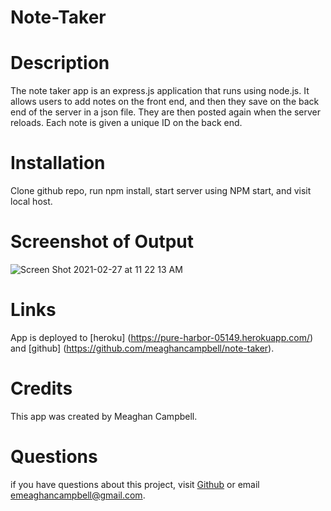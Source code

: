 # Note-Taker

# Description
The note taker app is an express.js application that runs using node.js. It allows users to add notes on the front end, and then they save on the back end of the server in a json file. They are then posted again when the server reloads. Each note is given a unique ID on the back end.

# Installation
Clone github repo, run npm install, start server using NPM start, and visit local host.

# Screenshot of Output
![Screen Shot 2021-02-27 at 11 22 13 AM](https://user-images.githubusercontent.com/74511935/109394728-154f4c00-78ee-11eb-89fc-6f4703e4e6ad.png)

# Links
App is deployed to [heroku] (https://pure-harbor-05149.herokuapp.com/) and [github] (https://github.com/meaghancampbell/note-taker).

# Credits
This app was created by Meaghan Campbell.

# Questions
if you have questions about this project, visit [Github](https://github.com/meaghancampbell)
or email emeaghancampbell@gmail.com.